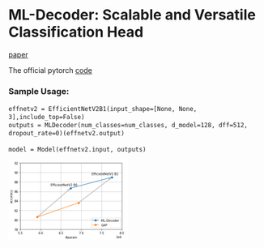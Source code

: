 # ML-Decoder: Scalable and Versatile Classification Head

[paper](https://arxiv.org/abs/2111.12933)

The official pytorch [code](https://github.com/Alibaba-MIIL/ML_Decoder)

### Sample Usage:

```
effnetv2 = EfficientNetV2B1(input_shape=[None, None, 3],include_top=False)
outputs = MLDecoder(num_classes=num_classes, d_model=128, dff=512, dropout_rate=0)(effnetv2.output)

model = Model(effnetv2.input, outputs)
```

<img src="https://github.com/bdghuy/ML-Decoder/blob/main/img.PNG" width="237" height="158">
